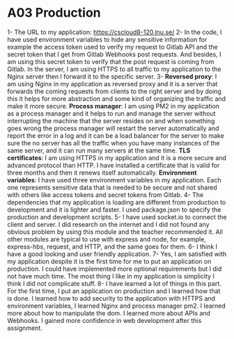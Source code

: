 # A03 Production

1-	The URL to my application: https://cscloud8-120.lnu.se/
2-	In the code, I have used environment variables to hide any sensitive information for example the access token used to verify my request to Gitlab API and the secret token that I get from Gitlab Webhooks post requests. And besides, I am using this secret token to verify that the post request is coming from Gitlab. In the server, I am using HTTPS to all traffic to my application to the Nginx server then I forward it to the specific server. 
3-	**Reversed proxy**: I am using Nginx in my application as reversed proxy and it is a server that forwards the coming requests from clients to the right server and by doing this it helps for more abstraction and some kind of organizing the traffic and make it more secure. **Process manager**: I am using PM2 in my application as a process manager and it helps to run and manage the server without interrupting the machine that the server resides on and when something goes wrong the process manager will restart the server automatically and report the error in a log and it can be a load balancer for the server to make sure the no server has all the traffic when you have many instances of the same server, and it can run many servers at the same time.  **TLS certificates**: I am using HTTPS in my application and it is a more secure and advanced protocol than HTTP. I have installed a certificate that is valid for three months and then it renews itself automatically. **Environment variables**: I have used three environment variables in my application. Each one represents sensitive data that is needed to be secure and not shared with others like access tokens and secret tokens from Gitlab. 
4-	The dependencies that my application is loading are different from production to development and it is lighter and faster. I used package.json to specify the production and development scripts. 
5-	I have used socket.io to connect the client and server. I did research on the internet and I did not found any obvious problem by using this module and the teacher recommended it. All other modules are typical to use with express and node, for example, express-hbs, request, and HTTP, and the same goes for them. 
6-	I think I have a good looking and user friendly application. 
7-	Yes, I am satisfied with my application despite it is the first time for me to put an application on production. I could have implemented more optional requirements but I did not have much time. The most thing I like in my application is simplicity I think I did not complicate stuff. 
8-	I have learned a lot of things in this part. For the first time, I put an application on production and I learned how that is done. I learned how to add security to the application with HTTPS and environment variables, I learned Nginx and process manager pm2. I learned more about how to manipulate the dom. I learned more about APIs and Webhooks. I gained more confidence in web development after this assignment. 
